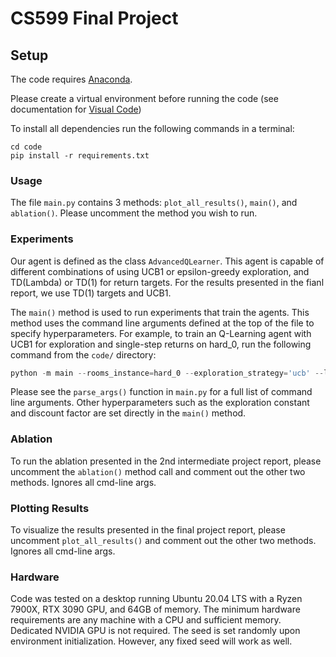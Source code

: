 # CS599 Final Project 

## Setup

The code requires [Anaconda](https://www.anaconda.com/download).

Please create a virtual environment before running the code (see documentation for [Visual Code](https://code.visualstudio.com/docs/python/environments))

To install all dependencies run the following commands in a terminal:
```
cd code
pip install -r requirements.txt
```

### Usage
The file `main.py` contains 3 methods: `plot_all_results()`, 
`main()`, and `ablation()`. Please uncomment the method you wish to run.

### Experiments
Our agent is defined as the class `AdvancedQLearner`. This agent is capable of different combinations of using UCB1
or epsilon-greedy exploration, and TD(Lambda) or TD(1) for return targets. For the results presented in the fianl report,
we use TD(1) targets and UCB1.

The `main()` method is used to run experiments that train the agents. This method
uses the command line arguments defined at the top of the file to specify hyperparameters. 
For example, to train an Q-Learning agent with UCB1 for exploration and single-step returns on hard_0, 
run the following command from the `code/` directory: 

```python
python -m main --rooms_instance=hard_0 --exploration_strategy='ucb' --lr=0.1 --train_steps=500
```

Please see the `parse_args()` function in `main.py` for a full list of command line arguments. Other hyperparameters such 
as the exploration constant and discount factor are set directly in the `main()` method.

### Ablation
To run the ablation presented in the 2nd intermediate project report, please uncomment the `ablation()` method call and 
comment out the other two methods. Ignores all cmd-line args.

### Plotting Results
To visualize the results presented in the final project report, please uncomment `plot_all_results()` and comment out 
the other two methods. Ignores all cmd-line args.


### Hardware
Code was tested on a desktop running Ubuntu 20.04 LTS with a Ryzen 7900X, RTX 3090 GPU, and 64GB of memory. The minimum hardware
requirements are any machine with a CPU and sufficient memory. Dedicated NVIDIA GPU is not required. The seed is set randomly
upon environment initialization. However, any fixed seed will work as well. 